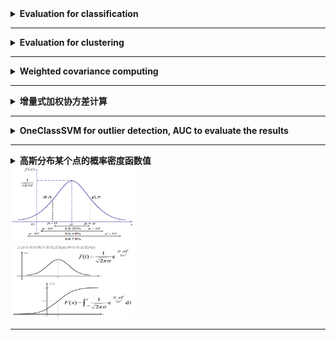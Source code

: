 <details>
    <summary><strong>   Evaluation for classification   </strong></summary>
    
```python
    from sklearn.metrics import accuracy_score, precision_score, recall_score, f1_score
    def classify_evaluate(y_true, y_pred):
        Acc = accuracy_score(y_true, y_pred)
        Pre = precision_score(y_true, y_pred, pos_label='positive', average='micro')
        Rec = recall_score(y_true, y_pred, pos_label='positive', average='micro')
        f1 = f1_score(y_true, y_pred, pos_label='positive', average='micro')
        evaluation = {'Acc': Acc, 'Pre': Pre, 'Rec': Rec, 'f1': f1}
        return evaluation
```

</details>

------------------------------------------------------------------------------------------------------------------------
<details>
    <summary><strong>   Evaluation for clustering   </strong></summary>
        
```python
    from sklearn.metrics.cluster import adjusted_rand_score, adjusted_mutual_info_score
    def cluster_evaluate(y_pred, y_true):
        Acc = np.mean(y_pred == y_true)
        ARI = adjusted_rand_score(y_true, y_pred)
        AMI = adjusted_mutual_info_score(y_true, y_pred)
        evaluation = {'ACC': Acc, 'ARI': ARI, 'AMI': AMI}
        return evaluation
```

</details>

------------------------------------------------------------------------------------------------------------------------
<details>
    <summary><strong>   Weighted covariance computing   </strong></summary>
    
```python
    # MINE:
    import numpy as np
    def myWeightedCov(X, w, bias=False):
        """
        :param X: Sample matrix, ndarray, [num_sample, num_dim]
        :param w: weight array, ndarray, [num_sample, 1]
        :param bias: bool, 'False' for non bias covariance estimation
        :return: Weighted covariance matrix
        """
        w = w.reshape(-1, 1)
        v1 = np.sum(w)
        v2 = np.sum(w**2)
        Mean_w = np.sum(X*w, axis=0, keepdims=True)/v1
        X_m = X-Mean_w
        if bias==False:
            cov = np.dot(X_m.T, X_m*w)*v1/(v1**2-v2)
        else: cov = np.dot(X_m.T, X_m*w)/v1
        return(cov) 

    # NUMPY:
    cov = np.cov(x, bias=False, rowvar=False, aweights=w)
```
</details>

------------------------------------------------------------------------------------------------------------------------
<details>
    <summary><strong>   增量式加权协方差计算   </strong></summary>
        
```python
    def IncWeightCov(M_t0, Cov_t0, v1_t0, v2_t0, x_t1, w_t1, bias=False):
        """
        :param M_t0: computed mean at time t0
        :param Cov_t0: computed covariance at time t0
        :param v1_t0: computed sum of wights at time t0
        :param v2_t0: sum(weight^2) at t0
        :param x_t1: arriving sample 
        :param w_t1: weight of arriveing sample
        :param bias: True for bias estimation
        :return: 
        """
        x_t1 = x_t1.reshape([1,-1])
        w_t1 = np.array([w_t1])
        v1_t1 = v1_t0 + w_t1
        M_t1 = (M_t0*v1_t0 + x_t1*w_t1)/v1_t1
        if bias==False:
            v2_t1 = v2_t0 + w_t1 ^ 2
            run_sum = Cov_t0*(v1_t0^2-v2_t0)/v1_t0 + np.outer(M_t0, M_t0)*v1_t0
            run_sum = run_sum + np.outer(x_t1, x_t1)*w_t1
            Cov_t1 = (run_sum - np.outer(M_t1, M_t1)*v1_t1)*v1_t1/(v1_t1^2- v2_t1)
        else:
            v2_t1=None
            run_sum = Cov_t0*v1_t0 + np.outer(M_t0, M_t0)*v1_t0
            run_sum = run_sum + np.outer(x_t1, x_t1)*w_t1
            Cov_t1 = (run_sum - np.outer(M_t1, M_t1)*v1_t1)/v1_t1
        return M_t1, Cov_t1, v1_t1, v2_t1
```
</details>

------------------------------------------------------------------------------------------------------------------------

<details> 
    <summary><strong>  OneClassSVM for outlier detection, AUC to evaluate the results </strong></summary>

```python
from sklearn.metrics import roc_auc_score
from sklearn.svm import OneClassSVM
def oneSVMmodel(X,y, gamma = 1e-6):
    '''
    :param X: [num_sample, num_dim]
    :param y: [num_sample, ], positive samples(minority, outliers) is labeled as 1
    :param gamma: gamma for rbf kernel used in OneClassSVM
    :return: y_pred: predicted label, outliers are labeled as 1
             y_prob: outlier scores, higher for more abnormal
             auc: Area Under the Receiver Operating Characteristic Curve (ROC AUC) from sklearn.
    '''
    clf = OneClassSVM(gamma=gamma).fit(X)
    y_pred = clf.predict(X)
    y_pred = np.where(y_pred == 1, 0, y_pred)
    y_pred = np.where(y_pred==-1, 1, y_pred)
    y_prob = clf.score_samples(X)
    y_prob = np.max(y_prob)-y_prob
    auc = roc_auc_score(y, y_prob)
    return y_pred, y_prob, auc
```
</details>

-----------------------------------------------------------------------------------------------------------------------------------

<details><summary><strong>   高斯分布某个点的概率密度函数值  </strong></summary><blockquote>
    
 ```python
    mean = np.array([0,0])
    cov = np.eye(2)
    point1 = np.array([0,0])
    point2 = np.array([1,1])
    mvnormal = multivariate_normal(mean, cov, allow_singular=True)
    score1 = -mvnormal.logpdf(point1)
    pdf1 = mvnormal.pdf(point1)
    score2 = -mvnormal.logpdf(point2)
    pdf2 = mvnormal.pdf(point2)
    print(pdf1, score1)
    print(pdf2, score2)

    # pdf1, score1: 0.15915494309189535 1.8378770664093453
    # pdf2, score2: 0.05854983152431917 2.8378770664093453
 ```
 
</blockquote></details>

<div align=left><img src ="https://github.com/zhaojiachen1994/Frequently-used-code-blocks/blob/master/Figures/gaussianpdf.png" width="200" height="120"/></div>
<div align=left><img src ="https://github.com/zhaojiachen1994/Frequently-used-code-blocks/blob/master/Figures/gaussiancdf.png" width="200" height="120"/></div>


-----------------------------------------------------------------------------------------------------------------------------------




